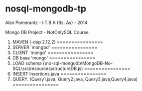nosql-mongodb-tp
================

Alan Pomerantz - I.T.B.A (Bs. As) - 2014

Mongo DB Project - NotOnlySQL Course

1) MAVEN (-dep 2.12.2)
================
2) SERVER 'mongod'
================
3) CLIENT 'mongo'
================
4) DB base 'mongo'
================
5) LOAD schema (\no-sql-mongodb\MongoDB-No-SQL\src\resources\structureDB.js)
================
6) INSERT Insertions.java
================
7) QUERY. (Query1.java, Query2.java, Query3.java,Query4.java)
================

